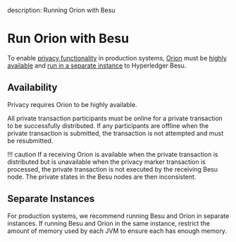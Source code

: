 description: Running Orion with Besu 
<!--- END of page meta data -->

# Run Orion with Besu 

To enable [privacy functionality](../../Concepts/Privacy/Privacy-Overview.md) in production systems, [Orion](https://docs.orion.pegasys.tech/en/stable/) 
must be [highly available](#availability) and [run in a separate instance](#separate-instances) to Hyperledger Besu. 

## Availability 

Privacy requires Orion to be highly available. 

All private transaction participants must be online for a private transaction to be successfully distributed.
If any participants are offline when the private transaction is submitted, the transaction is not attempted 
and must be resubmitted.

!!! caution
    If a receiving Orion is available when the private transaction is distributed but is unavailable 
    when the privacy marker transaction is processed, the private transaction is not executed by
    the receiving Besu node. The private states in the Besu nodes are then inconsistent. 
    
## Separate Instances 

For production systems, we recommend running Besu and Orion in separate instances. If running Besu 
and Orion in the same instance, restrict the amount of memory used by each JVM to ensure each has 
enough memory. 